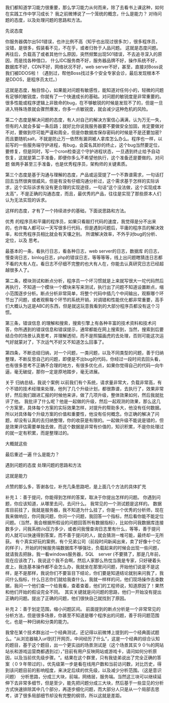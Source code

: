 我们都知道学习能力很重要，那么学习能力从何而来，除了去看书上课这种，如何在实践工作中学习成长？
我之前微博说了一个笼统的概念，什么是能力？ 对待问题的态度，以及处理问题的思路和方法。

先说态度

你服务器偶尔出501错误，也许比例不高（知乎也出现过很多次），很多程序员，没错，是很多，假装看不见，不在乎，或者归咎于人品问题。 这就是态度问题。
再往后，负载高了或者其他什么原因，突然频繁出现501错误，不去追寻深入的原因，而是找各种借口， 什么IDC服务商不好，服务器品牌不好，操作系统不好，数据库不好，CDN不好，网络状况不好，web server不好，甚至，直接对Boss说我们被DDOS啦！（遇到过，帮他Boss找过多个安全专家会诊，最后发现根本不是DDOS，是程序员太烂。）

这就是态度，触目惊心，如果能对问题有敏感性，能知道对任何小的，轻微的问题有足够的敏锐度，你就有了一个快速成长的基础。对问题的敏锐度是非常重要的。很多性能或程序逻辑上非致命的bug，在不够敏锐的时候是发现不了的，但是一旦进入特殊场景就会骤然爆发，你多一点敏锐度，就会减少这种危机的风险。

第二个态度是解决问题的态度，有人对自己的解决方案信心满满，认为万无一失，但有的人就会多留一条后路；就好比你说我服务器要不要做安全加固，肯定要做对不对，要做到尽可能严谨和周全，但是你数据库保存密码的时候是不是还要加密?而且要随机salt，不就是防止万一依然有漏洞被人拿库怎么办么。程序也一样，以前写的一些服务端守护进程，有bug，会莫名其妙的终止，这个bug当然要定位，要修复，但是同时，写一个cron检查这个守护进程状态，一旦遇到终止给予自动恢复，这就是第二手准备，即便你多么不希望他执行，这个准备还是要做的。对问题 做两手甚至三手准备，也是优秀程序员，架构师的关键素质。

第三个态度是基于沟通与理解的态度，产品或运营提了一个不靠谱需求，一句话打回去当然很爽很威风，但是有没有仔细沟通分析过，这个需求基于怎样的实际诉求，这个实际诉求有没有更合理的实现途径，一句话“这个没法做，这个实现成本太高”，不是正确的沟通态度，而且，最优秀的产品，往往是实现了那些原本人们认为无法实现的诉求。

这样的态度，才有了一个持续进步的基础，下面说思路和方法。

优秀 的程序员和平庸的程序员，如果只看敲打代码的速度，我觉得是分不出来的，也许每人都可以一天写很多行代码，但是遇到问题后，平庸的程序员的解决效率，和优秀程序员相比就会有天壤之别。 所谓解决效率，不外乎对bug的分析、定位，以及 思考。

最基本的一条，看执行日志，看各种日志，web server的日志，数据库 的日志，慢查询日志，binlog日志，php的错误日志，等等等等，线上出问题瞎猜连日志都不看的大有人在。看日志不仔细不完整的也大有人在，你能去认真研究日志已经超越很多人了。

第二条，模块测试和断点分析，程序员一个坏习惯就是上来就写很大一坨代码然后再执行，不知道一个模块一个模块来写来测试，执行出了问题不知道设置断点，缩小范围逐步分析。断点分析非常简单，将整个代码中插几个中间输出，观察哪个环节出了问题，或者观察每个环节的系统开销，对调错和性能优化都非常重要，高手们大概认为这是ABC的东西，但是就这玩意我看到的大部分程序员都没有这个习惯。

第三条，错误信息 的理解和搜索，搜索引擎上有各种丰富的技术资料和技术问答，你所遇到的错误信息和错误提示，通常都能在网上搜索到，当然，搜索到后要结合你的场景认真思考，并理解透彻，而不是照猫画虎的去处理，否则可能这次运气好就蒙对了，下次运气不好又不知道怎么回事了。

第四条，不断总结归纳，对一个问题，一类问题，以及不同类型的问题，善于归纳整理，不断反思自己的问题，即便是不出bug的代码，你经过一段时间去回头看，也有很多思考不正确不合理的地方，有很多优化点，如果你觉得自己的代码一向牛逼，毫无破绽，那你一定是原地踏步，毫无进展。

关于 归纳总结，我说个案例
以前我们有个系统，请求量非常大，负载非常高，有个不错的技术经理来处理，他列了几个升级计划，都很靠谱，去执行了，效果非常好，然后我们跟进汇报的时候他来讲，做了几项升级，整体效果如何，然后我就批评了他。
我批评了什么呢？他是一起做的升级，然后一起观测的效果，那么这几个方案里，具体每个方案的实际效果怎样，对提升的帮助多大，他没有任何数据。所以对具体每个升级方案的价值和重要性，他没有任何概念。你正确的解决了问题，却没有认真的去归纳整理，你的收获是有限的。一起做升级不能说是错的，但是效果评估需要单独去做，而这个数据是非常有价值的，知识积累，不是你处理过的就一定有积累，而是整理过的。



大概就这些

最后重述一遍
什么是能力？

遇到问题的态度
处理问题的思路和方法

这就是能力

点赞的那么多，答谢各位，补充几条思路吧，是上面几个方法的具体扩充

补充１：善于提问，你能得到怎样的答案，取决于你提出怎样的问题。
你遇到问题，你应该知道，从哪里去问，去问什么。
我常见的一个测试题是这样的。
数据库目前挂了，我就是服务器，我不知道为什么挂了，你是一个优秀的分析师，现在我来做响应，你问我问题，你问一个问题，我回答一个指标，然后看你能不能定位问题。（当然，我会根据所假设的问题回答所有数据指标），比如你问我数据库连接数多少，问我系统i/o压力多少，或者问我慢查询日志里有什么，等等，善于提问的人就可以快速得到答案，而不善于提问的人，就会猜测一堆可能，最终却一无所获。
有个真实好玩的案例，有个兄弟公司（前段时间新闻出来，卖了好像十个亿的样子），开始的时候服务端数据库不够强壮，负载起来的时候会出现一些问题，就请我去把脉，我一看windows服务器，SQL　server (不要猜了，那是几年前，现在应该改了)，我说这个我不会啊，然后人家那么热忱当我是专家，只好硬着头皮上，我连基本操作都不会怎么办，我就坐在那里问问题，开始他们说是不是这样，是不是那样，我说你们不要盲目下结论，你们要是知道结论就别来问我了，我问什么指标，什么日志你们就给我查什么，我就一样样的问，他们现场操作去查数据，我问一个他们查一个给我看，查着查着，他们的工程师说，知道原因了！果然和他们开始的假设完全不同。　其实关键就是问问题的思路，他们一开始没有提出正确的问题。提出了正确的问题，他们很快自己就找到了原因。

补充２：善于划定范围，缩小问题区间。
前面提到的断点分析是一个非常常见的分析方法，但是很多场景，你甚至不知道是哪个程序出的问题，善于将问题范围化，也是一种归纳和分类的能力。

我曾在某个技术群出过一个经典测试，还记得以前微博上提到的一个经典面试题么。“从浏览器输入url到打开网页，中间经历了什么”，这是一个经典的综合认知的题目，基于这个题目，出一个更实战的场景测试是（这个场景其实９０％的网站站长和游戏运营商都遇到过），”目前有用户反映网站或游戏卡，请问如何分析原因，以及当前优先级步骤。“。结果在这个群里，只有我徒弟说出了完全正确的答案（０９年带过的）。优先级第一步是看在线用户数和当前访问数，对比历史，得到该问题目前的影响程度，来决定后续的优先级，以及减少分析范围。（这是意识问题）　分析思路，分成三大块，前端，网络层，服务端。当然这三块可以继续延伸下去非常多细节，但是至少，能先把问题分成三大块，然后基于一些显见的分析方式快速排除其中几个部分，再逐步细化问题，而大部分人只是从一个局部去思考，讲了很多局部细节却没有完整的纲领，所以这就是差距。
